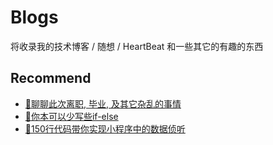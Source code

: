 # Blogs

将收录我的技术博客 / 随想 / HeartBeat 和一些其它的有趣的东西

## Recommend

- [💖聊聊此次离职, 毕业, 及其它杂乱的事情](/articles/006-聊聊聊此次离职毕业及其它杂乱的事情.html)
- [📝你本可以少写些if-else](/articles/005-你本可以少写些if-else.html)
- [🚀150行代码带你实现小程序中的数据侦听](/articles/004-150行代码带你实现小程序中的数据侦听.html)

<Comments />
